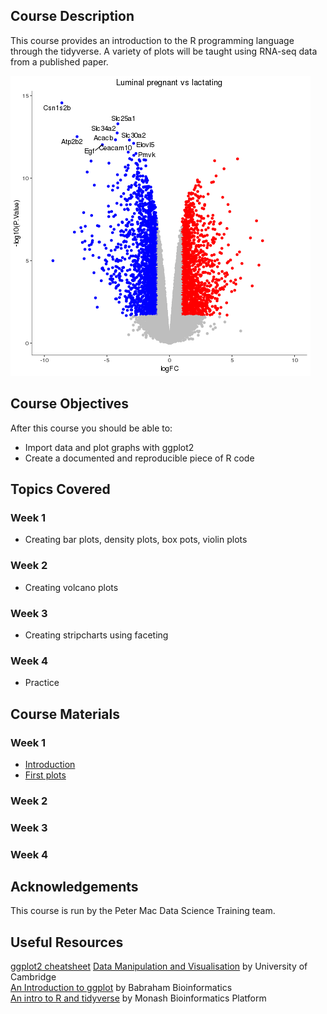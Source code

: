 ## Course Description
This course provides an introduction to the R programming language through the tidyverse. 
A variety of plots will be taught using RNA-seq data from a published paper.

![](images/volcano.png)

## Course Objectives

After this course you should be able to:

* Import data and plot graphs with ggplot2
* Create a documented and reproducible piece of R code

## Topics Covered

### Week 1
- Creating bar plots, density plots, box pots, violin plots

### Week 2
- Creating volcano plots

### Week 3
- Creating stripcharts using faceting

### Week 4
- Practice

## Course Materials

### Week 1
- [Introduction](https://pmacdasci.github.io/r-intro-tidyverse/introduction.html)
- [First plots](https://pmacdasci.github.io/r-intro-tidyverse/firstplots.html)

### Week 2
<!---
[Volcano plots](https://pmacdasci.github.io/r-intro-tidyverse/volcanoplot.html)
--->
### Week 3
<!---
[Stripcharts](https://pmacdasci.github.io/r-intro-tidyverse/stripcharts.html)
--->
### Week 4


## Acknowledgements
This course is run by the Peter Mac Data Science Training team.

## Useful Resources
[ggplot2 cheatsheet](https://github.com/rstudio/cheatsheets/raw/master/data-visualization-2.1.pdf)
[Data Manipulation and Visualisation](http://bioinformatics-core-shared-training.github.io/r-intermediate/) by University of Cambridge  
[An Introduction to ggplot](https://www.bioinformatics.babraham.ac.uk/training.html#ggplot) by Babraham Bioinformatics  
[An intro to R and tidyverse](https://monashdatafluency.github.io/r-intro-2/) by Monash Bioinformatics Platform
